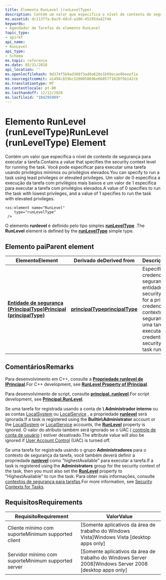 ```yaml
---
title: Elemento RunLevel (runLevelType)
description: Contém um valor que especifica o nível de contexto de segurança para executar a tarefa.
ms.assetid: dc113ffa-8ac9-4dcd-a106-45295da42f46
keywords:
- Agendador de Tarefas do elemento RunLevel
topic_type:
- apiref
api_name:
- RunLevel
api_type:
- Schema
ms.topic: reference
ms.date: 05/31/2018
api_location: ''
ms.openlocfilehash: 9d374f5b9ad388f3ad0a626e1b99ecae96eeef1a
ms.sourcegitcommit: a1494c819bc5200050696e66057f1020f5b142cb
ms.translationtype: MT
ms.contentlocale: pt-BR
ms.lasthandoff: 12/12/2020
ms.locfileid: "104295909"
---
```

# <a name="runlevel-runleveltype-element"></a><span data-ttu-id="e8177-104">Elemento RunLevel (runLevelType)</span><span class="sxs-lookup"><span data-stu-id="e8177-104">RunLevel (runLevelType) Element</span></span>

<span data-ttu-id="e8177-105">Contém um valor que especifica o nível de contexto de segurança para executar a tarefa.</span><span class="sxs-lookup"><span data-stu-id="e8177-105">Contains a value that specifies the security context level for running the task.</span></span> <span data-ttu-id="e8177-106">Você pode especificar para executar uma tarefa usando privilégios mínimos ou privilégios elevados.</span><span class="sxs-lookup"><span data-stu-id="e8177-106">You can specify to run a task using least privileges or elevated privileges.</span></span> <span data-ttu-id="e8177-107">Um valor de 0 especifica a execução da tarefa com privilégios mais baixos e um valor de 1 especifica para executar a tarefa com privilégios elevados.</span><span class="sxs-lookup"><span data-stu-id="e8177-107">A value of 0 specifies to run the task with lowest privileges, and a value of 1 specifies to run the task with elevated privileges.</span></span>

``` syntax
<xs:element name="RunLevel"
    type="runLevelType"
 />
```

<span data-ttu-id="e8177-108">O elemento **runlevel** é definido pelo tipo simples [**runLevelType**](taskschedulerschema-runleveltype-simpletype.md) .</span><span class="sxs-lookup"><span data-stu-id="e8177-108">The **RunLevel** element is defined by the [**runLevelType**](taskschedulerschema-runleveltype-simpletype.md) simple type.</span></span>

## <a name="parent-element"></a><span data-ttu-id="e8177-109">Elemento pai</span><span class="sxs-lookup"><span data-stu-id="e8177-109">Parent element</span></span>



| <span data-ttu-id="e8177-110">Elemento</span><span class="sxs-lookup"><span data-stu-id="e8177-110">Element</span></span>                                                                                  | <span data-ttu-id="e8177-111">Derivado de</span><span class="sxs-lookup"><span data-stu-id="e8177-111">Derived from</span></span>                                                           | <span data-ttu-id="e8177-112">Descrição</span><span class="sxs-lookup"><span data-stu-id="e8177-112">Description</span></span>                                                                                                                           |
|------------------------------------------------------------------------------------------|------------------------------------------------------------------------|---------------------------------------------------------------------------------------------------------------------------------------|
| [<span data-ttu-id="e8177-113">**Entidade de segurança (PrincipalType)**</span><span class="sxs-lookup"><span data-stu-id="e8177-113">**Principal (principalType)**</span></span>](taskschedulerschema-principal-principaltype-element.md) | [<span data-ttu-id="e8177-114">**principalType**</span><span class="sxs-lookup"><span data-stu-id="e8177-114">**principalType**</span></span>](taskschedulerschema-principaltype-complextype.md) | <span data-ttu-id="e8177-115">Especifica as credenciais de segurança para uma entidade.</span><span class="sxs-lookup"><span data-stu-id="e8177-115">Specifies the security credentials for a principal.</span></span> <span data-ttu-id="e8177-116">Essas credenciais definem o contexto de segurança em que uma tarefa é executada.</span><span class="sxs-lookup"><span data-stu-id="e8177-116">These credentials define the security context that a task runs under.</span></span> <br/> |



## <a name="remarks"></a><span data-ttu-id="e8177-117">Comentários</span><span class="sxs-lookup"><span data-stu-id="e8177-117">Remarks</span></span>

<span data-ttu-id="e8177-118">Para desenvolvimento em C++, consulte a [**Propriedade runlevel de IPrincipal**](/windows/desktop/api/taskschd/nf-taskschd-iprincipal-get_runlevel).</span><span class="sxs-lookup"><span data-stu-id="e8177-118">For C++ development, see [**RunLevel Property of IPrincipal**](/windows/desktop/api/taskschd/nf-taskschd-iprincipal-get_runlevel).</span></span>

<span data-ttu-id="e8177-119">Para desenvolvimento de script, consulte [**principal. runlevel**](principal-runlevel.md).</span><span class="sxs-lookup"><span data-stu-id="e8177-119">For script development, see [**Principal.RunLevel**](principal-runlevel.md).</span></span>

<span data-ttu-id="e8177-120">Se uma tarefa for registrada usando a conta de **\\ Administrador interno** ou as contas [LocalSystem](/windows/desktop/Services/localsystem-account) ou [LocalService](/windows/desktop/Services/localservice-account) , a propriedade [**runlevel**](principal-runlevel.md) será ignorada.</span><span class="sxs-lookup"><span data-stu-id="e8177-120">If a task is registered using the **Builtin\\Administrator** account or the [LocalSystem](/windows/desktop/Services/localsystem-account) or [LocalService](/windows/desktop/Services/localservice-account) accounts, the [**RunLevel**](principal-runlevel.md) property is ignored.</span></span> <span data-ttu-id="e8177-121">O valor do atributo também será ignorado se o UAC ( [controle de conta de usuário](/windows/desktop/SecAuthZ/user-account-control) ) estiver desativado.</span><span class="sxs-lookup"><span data-stu-id="e8177-121">The attribute value will also be ignored if [User Account Control](/windows/desktop/SecAuthZ/user-account-control) (UAC) is turned off.</span></span>

<span data-ttu-id="e8177-122">Se uma tarefa for registrada usando o grupo **Administradores** para o contexto de segurança da tarefa, você também deverá definir a propriedade [**runlevel**](principal-runlevel.md) como "highestAvailable" para executar a tarefa.</span><span class="sxs-lookup"><span data-stu-id="e8177-122">If a task is registered using the **Administrators** group for the security context of the task, then you must also set the [**RunLevel**](principal-runlevel.md) property to "HighestAvailable" to run the task.</span></span> <span data-ttu-id="e8177-123">Para obter mais informações, consulte [contextos de segurança para tarefas](security-contexts-for-running-tasks.md).</span><span class="sxs-lookup"><span data-stu-id="e8177-123">For more information, see [Security Contexts for Tasks](security-contexts-for-running-tasks.md).</span></span>

## <a name="requirements"></a><span data-ttu-id="e8177-124">Requisitos</span><span class="sxs-lookup"><span data-stu-id="e8177-124">Requirements</span></span>



| <span data-ttu-id="e8177-125">Requisito</span><span class="sxs-lookup"><span data-stu-id="e8177-125">Requirement</span></span> | <span data-ttu-id="e8177-126">Valor</span><span class="sxs-lookup"><span data-stu-id="e8177-126">Value</span></span> |
|-------------------------------------|------------------------------------------------------|
| <span data-ttu-id="e8177-127">Cliente mínimo com suporte</span><span class="sxs-lookup"><span data-stu-id="e8177-127">Minimum supported client</span></span><br/> | <span data-ttu-id="e8177-128">\[Somente aplicativos da área de trabalho do Windows Vista\]</span><span class="sxs-lookup"><span data-stu-id="e8177-128">Windows Vista \[desktop apps only\]</span></span><br/>       |
| <span data-ttu-id="e8177-129">Servidor mínimo com suporte</span><span class="sxs-lookup"><span data-stu-id="e8177-129">Minimum supported server</span></span><br/> | <span data-ttu-id="e8177-130">\[Somente aplicativos da área de trabalho do Windows Server 2008\]</span><span class="sxs-lookup"><span data-stu-id="e8177-130">Windows Server 2008 \[desktop apps only\]</span></span><br/> |



 

